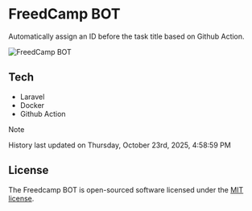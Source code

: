 # FreedCamp BOT

Automatically assign an ID before the task title based on Github Action.

![FreedCamp BOT](https://repository-images.githubusercontent.com/737932867/7d34798b-2680-471c-b089-a78a718d3d6a)

## Tech

- Laravel
- Docker
- Github Action

> [!NOTE]  
> History last updated on Thursday, October 23rd, 2025, 4:58:59 PM

## License

The Freedcamp BOT is open-sourced software licensed under the [MIT license](https://opensource.org/licenses/MIT).
